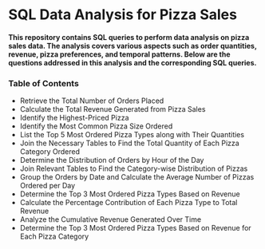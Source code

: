 # SQL Data Analysis for Pizza Sales

#### This repository contains SQL queries to perform data analysis on pizza sales data. The analysis covers various aspects such as order quantities, revenue, pizza preferences, and temporal patterns. Below are the questions addressed in this analysis and the corresponding SQL queries. 


### Table of Contents
- Retrieve the Total Number of Orders Placed
- Calculate the Total Revenue Generated from Pizza Sales
- Identify the Highest-Priced Pizza
- Identify the Most Common Pizza Size Ordered
- List the Top 5 Most Ordered Pizza Types along with Their Quantities
- Join the Necessary Tables to Find the Total Quantity of Each Pizza Category Ordered
- Determine the Distribution of Orders by Hour of the Day
- Join Relevant Tables to Find the Category-wise Distribution of Pizzas
- Group the Orders by Date and Calculate the Average Number of Pizzas Ordered per Day
- Determine the Top 3 Most Ordered Pizza Types Based on Revenue
- Calculate the Percentage Contribution of Each Pizza Type to Total Revenue
- Analyze the Cumulative Revenue Generated Over Time
- Determine the Top 3 Most Ordered Pizza Types Based on Revenue for Each Pizza Category
